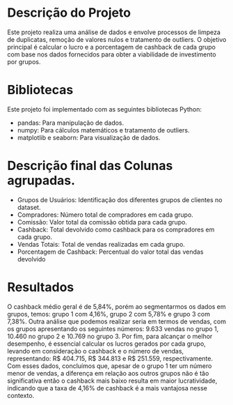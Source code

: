 # Descrição do Projeto

Este projeto realiza uma análise de dados e envolve processos de limpeza de duplicatas, remoção de valores nulos e tratamento de outliers. O objetivo principal é calcular o lucro e a porcentagem de cashback de cada grupo com base nos dados fornecidos para obter a viabilidade de investimento por grupos.

# Bibliotecas 

Este projeto foi implementado com as seguintes bibliotecas Python:

- pandas: Para manipulação de dados.
- numpy: Para cálculos matemáticos e tratamento de outliers.
- matplotlib e seaborn: Para visualização de dados.

# Descrição final das Colunas agrupadas.

- Grupos de Usuários: Identificação dos diferentes grupos de clientes no dataset.
- Compradores: Número total de compradores em cada grupo.
- Comissão: Valor total da comissão obtida para cada grupo.
- Cashback: Total devolvido como cashback para os compradores em cada grupo.
- Vendas Totais: Total de vendas realizadas em cada grupo.
- Porcentagem de Cashback: Percentual do valor total das vendas devolvido 

# Resultados

O cashback médio geral é de 5,84%, porém ao segmentarmos os dados em grupos, temos: grupo 1 com 4,16%, grupo 2 com 5,78% e grupo 3 com 7,38%. Outra análise que podemos realizar seria em termos de vendas, com os grupos apresentando os seguintes números: 9.633 vendas no grupo 1, 10.460 no grupo 2 e 10.769 no grupo 3. Por fim, para alcançar o melhor desempenho, é essencial calcular os lucros gerados por cada grupo, levando em consideração o cashback e o número de vendas, representando: R$ 404.715, R$ 344.813 e R$ 251.559, respectivamente. Com esses dados, concluímos que, apesar de o grupo 1 ter um número menor de vendas, a diferença em relação aos outros grupos não é tão significativa então o cashback mais baixo resulta em maior lucratividade, indicando que a taxa de 4,16% de cashback é a mais vantajosa nesse contexto.
